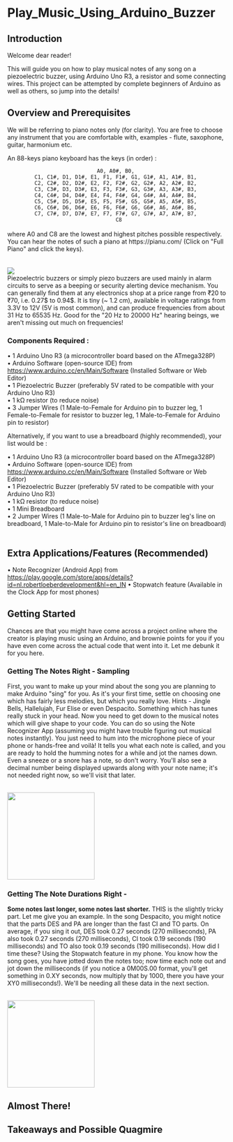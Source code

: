 # Play_Music_Using_Arduino_Buzzer
## Introduction
Welcome dear reader! 

This will guide you on how to play musical notes of any song on a piezoelectric buzzer, using Arduino Uno R3, a resistor and some connecting wires.
This project can be attempted by complete beginners of Arduino as well as others, so jump into the details!
## Overview and Prerequisites
We will be referring to piano notes only (for clarity). You are free to choose any instrument that you are comfortable with, examples - flute, saxophone, guitar, harmonium etc.

An 88-keys piano keyboard has the keys (in order) :

<center><code>A0, A0#, B0, </code><br>
<code>C1, C1#, D1, D1#, E1, F1, F1#, G1, G1#, A1, A1#, B1, </code><br>
<code>C2, C2#, D2, D2#, E2, F2, F2#, G2, G2#, A2, A2#, B2, </code><br>
<code>C3, C3#, D3, D3#, E3, F3, F3#, G3, G3#, A3, A3#, B3, </code><br>
<code>C4, C4#, D4, D4#, E4, F4, F4#, G4, G4#, A4, A4#, B4, </code><br>
<code>C5, C5#, D5, D5#, E5, F5, F5#, G5, G5#, A5, A5#, B5, </code><br>
<code>C6, C6#, D6, D6#, E6, F6, F6#, G6, G6#, A6, A6#, B6, </code><br>
<code>C7, C7#, D7, D7#, E7, F7, F7#, G7, G7#, A7, A7#, B7, </code><br>
<code> C8</code><br>
<br></center>
where A0 and C8 are the lowest and highest pitches possible respectively.
You can hear the notes of such a piano at https://pianu.com/ (Click on "Full Piano" and click the keys).<br><br>
<br><img src="https://res.cloudinary.com/ritikadas/image/upload/v1596050238/My_Images/Arduino_Notes_bn7u8t.png" align="center">
<br>Piezoelectric buzzers or simply piezo buzzers are used mainly in alarm circuits to serve as a beeping or security alerting device mechanism. You can generally find them at any electronics shop at a price range from ₹20 to ₹70, i.e. 0.27$ to 0.94$. It is tiny (~ 1.2 cm), available in voltage ratings from 3.3V to 12V (5V is most common), and can produce frequencies from about 31 Hz to 65535 Hz. Good for the "20 Hz to 20000 Hz" hearing beings, we aren't missing out much on frequencies!
<H3>Components Required :</H3>

• 1 Arduino Uno R3 (a microcontroller board based on the ATmega328P)<br>
• Arduino Software (open-source IDE) from https://www.arduino.cc/en/Main/Software (Installed Software or Web Editor)<br>
• 1 Piezoelectric Buzzer (preferably 5V rated to be compatible with your Arduino Uno R3)<br>
• 1 kΩ resistor (to reduce noise)<br>
• 3 Jumper Wires (1 Male-to-Female for Arduino pin to buzzer leg, 1 Female-to-Female for resistor to buzzer leg, 1 Male-to-Female for Arduino pin to resistor)<br>

Alternatively, if you want to use a breadboard (highly recommended), your list would be :<br>

• 1 Arduino Uno R3 (a microcontroller board based on the ATmega328P)<br>
• Arduino Software (open-source IDE) from https://www.arduino.cc/en/Main/Software (Installed Software or Web Editor)<br>
• 1 Piezoelectric Buzzer (preferably 5V rated to be compatible with your Arduino Uno R3)<br>
• 1 kΩ resistor (to reduce noise)<br>
• 1 Mini Breadboard<br>
• 2 Jumper Wires (1 Male-to-Male for Arduino pin to buzzer leg's line on breadboard, 1 Male-to-Male for Arduino pin to resistor's line on breadboard)<br><br>

## Extra Applications/Features (Recommended)

• Note Recognizer (Android App) from https://play.google.com/store/apps/details?id=nl.robertloeberdevelopment&hl=en_IN
• Stopwatch feature (Available in the Clock App for most phones) 

## Getting Started

Chances are that you might have come across a project online where the creator is playing music using an Arduino, and brownie points for you if you have even come across the actual code that went into it. Let me debunk it for you here.

### Getting The Notes Right - Sampling
First, you want to make up your mind about the song you are planning to make Arduino "sing" for you. As it's your first time, settle on choosing one which has fairly less melodies, but which you really love. Hints - Jingle Bells, Hallelujah, Fur Elise or even Despacito. Something which has tunes really stuck in your head.
Now you need to get down to the musical notes which will give shape to your code. You can do so using the Note Recognizer App (assuming you might have trouble figuring out musical notes instantly). You just need to hum into the microphone piece of your phone or hands-free and voilà! It tells you what each note is called, and you are ready to hold the humming notes for a while and jot the names down. Even a sneeze or a snore has a note, so don't worry. You'll also see a decimal number being displayed upwards along with your note name; it's not needed right now, so we'll visit that later.

<br><img src="https://res.cloudinary.com/ritikadas/image/upload/v1596311660/My_Images/ezgif-6-806bb3d9aa80_ylpgpn.gif" align="center" height="200px"><br>

### Getting The Note Durations Right - 

**Some notes last longer, some notes last shorter.** THIS is the slightly tricky part. Let me give you an example. In the song Despacito, you might notice that the parts DES and PA are longer than the fast CI and TO parts. On average, if you sing it out, DES took 0.27 seconds (270 milliseconds), PA also took 0.27 seconds (270 milliseconds), CI took 0.19 seconds (190 milliseconds) and TO also took 0.19 seconds (190 milliseconds). How did I time these? Using the Stopwatch feature in my phone. You know how the song goes, you have jotted down the notes too; now time each note out and jot down the milliseconds (if you notice a 0M00S.00 format, you'll get something in 0.XY seconds, now multiply that by 1000, there you have your XY0 milliseconds!). We'll be needing all these data in the next section.

<br><img src="https://res.cloudinary.com/ritikadas/image/upload/v1596314104/My_Images/ezgif-6-2042206637bd_fiyjcy.gif" align="center" height="200px"><br>

## Almost There!



## Takeaways and Possible Quagmire
